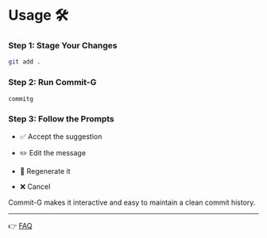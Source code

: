 # Usage 🛠️

### Step 1: Stage Your Changes

```bash
git add .
```

### Step 2: Run Commit-G

```bash
commitg
```

### Step 3: Follow the Prompts

- ✅ Accept the suggestion

- ✏️ Edit the message

- 🔄 Regenerate it

- ❌ Cancel

Commit-G makes it interactive and easy to maintain a clean commit history.

---

👉 [FAQ](faq.md)
